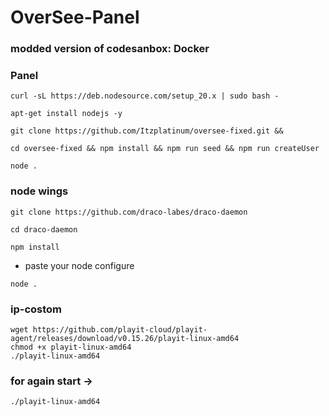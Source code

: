 # OverSee-Panel

### modded version of codesanbox: Docker

### Panel
```
curl -sL https://deb.nodesource.com/setup_20.x | sudo bash -
```
```
apt-get install nodejs -y
```
```
git clone https://github.com/Itzplatinum/oversee-fixed.git &&
```
```
cd oversee-fixed && npm install && npm run seed && npm run createUser
```
```
node .
```
### node wings
```
git clone https://github.com/draco-labes/draco-daemon
```
```
cd draco-daemon
```
```
npm install
```
- paste your node configure
```
node .
```

### ip-costom
```
wget https://github.com/playit-cloud/playit-agent/releases/download/v0.15.26/playit-linux-amd64
chmod +x playit-linux-amd64
./playit-linux-amd64
```
### for again start ->
```
./playit-linux-amd64
```
